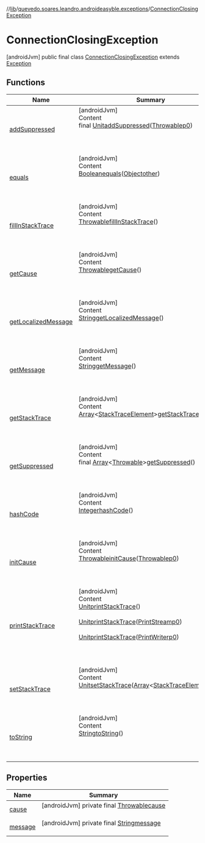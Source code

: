 //[lib](../../index.md)/[quevedo.soares.leandro.androideasyble.exceptions](../index.md)/[ConnectionClosingException](index.md)



# ConnectionClosingException  
 [androidJvm] public final class [ConnectionClosingException](index.md) extends [Exception](https://docs.oracle.com/javase/8/docs/api/java/lang/Exception.html)   


## Functions  
  
|  Name|  Summary| 
|---|---|
| <a name="kotlin/Throwable/addSuppressed/#kotlin.Throwable/PointingToDeclaration/"></a>[addSuppressed](../-scan-timeout-exception/index.md#%5Bkotlin%2FThrowable%2FaddSuppressed%2F%23kotlin.Throwable%2FPointingToDeclaration%2F%5D%2FFunctions%2F1375659532)| <a name="kotlin/Throwable/addSuppressed/#kotlin.Throwable/PointingToDeclaration/"></a>[androidJvm]  <br>Content  <br>final [Unit](https://kotlinlang.org/api/latest/jvm/stdlib/kotlin/-unit/index.html)[addSuppressed](../-scan-timeout-exception/index.md#%5Bkotlin%2FThrowable%2FaddSuppressed%2F%23kotlin.Throwable%2FPointingToDeclaration%2F%5D%2FFunctions%2F1375659532)([Throwable](https://docs.oracle.com/javase/8/docs/api/java/lang/Throwable.html)[p0](../-scan-timeout-exception/index.md#%5Bkotlin%2FThrowable%2FaddSuppressed%2F%23kotlin.Throwable%2FPointingToDeclaration%2F%5D%2FFunctions%2F1375659532))  <br>  <br><br><br>
| <a name="kotlin/Any/equals/#kotlin.Any?/PointingToDeclaration/"></a>[equals](../../quevedo.soares.leandro.androideasyble.models/-b-l-e-device/index.md#%5Bkotlin%2FAny%2Fequals%2F%23kotlin.Any%3F%2FPointingToDeclaration%2F%5D%2FFunctions%2F1375659532)| <a name="kotlin/Any/equals/#kotlin.Any?/PointingToDeclaration/"></a>[androidJvm]  <br>Content  <br>[Boolean](https://docs.oracle.com/javase/8/docs/api/java/lang/Boolean.html)[equals](../../quevedo.soares.leandro.androideasyble.models/-b-l-e-device/index.md#%5Bkotlin%2FAny%2Fequals%2F%23kotlin.Any%3F%2FPointingToDeclaration%2F%5D%2FFunctions%2F1375659532)([Object](https://docs.oracle.com/javase/8/docs/api/java/lang/Object.html)[other](../../quevedo.soares.leandro.androideasyble.models/-b-l-e-device/index.md#%5Bkotlin%2FAny%2Fequals%2F%23kotlin.Any%3F%2FPointingToDeclaration%2F%5D%2FFunctions%2F1375659532))  <br>  <br><br><br>
| <a name="kotlin/Throwable/fillInStackTrace/#/PointingToDeclaration/"></a>[fillInStackTrace](../-scan-timeout-exception/index.md#%5Bkotlin%2FThrowable%2FfillInStackTrace%2F%23%2FPointingToDeclaration%2F%5D%2FFunctions%2F1375659532)| <a name="kotlin/Throwable/fillInStackTrace/#/PointingToDeclaration/"></a>[androidJvm]  <br>Content  <br>[Throwable](https://docs.oracle.com/javase/8/docs/api/java/lang/Throwable.html)[fillInStackTrace](../-scan-timeout-exception/index.md#%5Bkotlin%2FThrowable%2FfillInStackTrace%2F%23%2FPointingToDeclaration%2F%5D%2FFunctions%2F1375659532)()  <br>  <br><br><br>
| <a name="quevedo.soares.leandro.androideasyble.exceptions/ConnectionClosingException/<get-cause>/#/PointingToDeclaration/"></a>[getCause](get-cause.md)| <a name="quevedo.soares.leandro.androideasyble.exceptions/ConnectionClosingException/<get-cause>/#/PointingToDeclaration/"></a>[androidJvm]  <br>Content  <br>[Throwable](https://docs.oracle.com/javase/8/docs/api/java/lang/Throwable.html)[getCause](get-cause.md)()  <br>  <br><br><br>
| <a name="kotlin/Throwable/getLocalizedMessage/#/PointingToDeclaration/"></a>[getLocalizedMessage](../-scan-timeout-exception/index.md#%5Bkotlin%2FThrowable%2FgetLocalizedMessage%2F%23%2FPointingToDeclaration%2F%5D%2FFunctions%2F1375659532)| <a name="kotlin/Throwable/getLocalizedMessage/#/PointingToDeclaration/"></a>[androidJvm]  <br>Content  <br>[String](https://docs.oracle.com/javase/8/docs/api/java/lang/String.html)[getLocalizedMessage](../-scan-timeout-exception/index.md#%5Bkotlin%2FThrowable%2FgetLocalizedMessage%2F%23%2FPointingToDeclaration%2F%5D%2FFunctions%2F1375659532)()  <br>  <br><br><br>
| <a name="quevedo.soares.leandro.androideasyble.exceptions/ConnectionClosingException/<get-message>/#/PointingToDeclaration/"></a>[getMessage](get-message.md)| <a name="quevedo.soares.leandro.androideasyble.exceptions/ConnectionClosingException/<get-message>/#/PointingToDeclaration/"></a>[androidJvm]  <br>Content  <br>[String](https://docs.oracle.com/javase/8/docs/api/java/lang/String.html)[getMessage](get-message.md)()  <br>  <br><br><br>
| <a name="kotlin/Throwable/getStackTrace/#/PointingToDeclaration/"></a>[getStackTrace](../-scan-timeout-exception/index.md#%5Bkotlin%2FThrowable%2FgetStackTrace%2F%23%2FPointingToDeclaration%2F%5D%2FFunctions%2F1375659532)| <a name="kotlin/Throwable/getStackTrace/#/PointingToDeclaration/"></a>[androidJvm]  <br>Content  <br>[Array](https://kotlinlang.org/api/latest/jvm/stdlib/kotlin/-array/index.html)<[StackTraceElement](https://docs.oracle.com/javase/8/docs/api/java/lang/StackTraceElement.html)>[getStackTrace](../-scan-timeout-exception/index.md#%5Bkotlin%2FThrowable%2FgetStackTrace%2F%23%2FPointingToDeclaration%2F%5D%2FFunctions%2F1375659532)()  <br>  <br><br><br>
| <a name="kotlin/Throwable/getSuppressed/#/PointingToDeclaration/"></a>[getSuppressed](../-scan-timeout-exception/index.md#%5Bkotlin%2FThrowable%2FgetSuppressed%2F%23%2FPointingToDeclaration%2F%5D%2FFunctions%2F1375659532)| <a name="kotlin/Throwable/getSuppressed/#/PointingToDeclaration/"></a>[androidJvm]  <br>Content  <br>final [Array](https://kotlinlang.org/api/latest/jvm/stdlib/kotlin/-array/index.html)<[Throwable](https://docs.oracle.com/javase/8/docs/api/java/lang/Throwable.html)>[getSuppressed](../-scan-timeout-exception/index.md#%5Bkotlin%2FThrowable%2FgetSuppressed%2F%23%2FPointingToDeclaration%2F%5D%2FFunctions%2F1375659532)()  <br>  <br><br><br>
| <a name="kotlin/Any/hashCode/#/PointingToDeclaration/"></a>[hashCode](../../quevedo.soares.leandro.androideasyble.models/-b-l-e-device/index.md#%5Bkotlin%2FAny%2FhashCode%2F%23%2FPointingToDeclaration%2F%5D%2FFunctions%2F1375659532)| <a name="kotlin/Any/hashCode/#/PointingToDeclaration/"></a>[androidJvm]  <br>Content  <br>[Integer](https://docs.oracle.com/javase/8/docs/api/java/lang/Integer.html)[hashCode](../../quevedo.soares.leandro.androideasyble.models/-b-l-e-device/index.md#%5Bkotlin%2FAny%2FhashCode%2F%23%2FPointingToDeclaration%2F%5D%2FFunctions%2F1375659532)()  <br>  <br><br><br>
| <a name="kotlin/Throwable/initCause/#kotlin.Throwable/PointingToDeclaration/"></a>[initCause](../-scan-timeout-exception/index.md#%5Bkotlin%2FThrowable%2FinitCause%2F%23kotlin.Throwable%2FPointingToDeclaration%2F%5D%2FFunctions%2F1375659532)| <a name="kotlin/Throwable/initCause/#kotlin.Throwable/PointingToDeclaration/"></a>[androidJvm]  <br>Content  <br>[Throwable](https://docs.oracle.com/javase/8/docs/api/java/lang/Throwable.html)[initCause](../-scan-timeout-exception/index.md#%5Bkotlin%2FThrowable%2FinitCause%2F%23kotlin.Throwable%2FPointingToDeclaration%2F%5D%2FFunctions%2F1375659532)([Throwable](https://docs.oracle.com/javase/8/docs/api/java/lang/Throwable.html)[p0](../-scan-timeout-exception/index.md#%5Bkotlin%2FThrowable%2FinitCause%2F%23kotlin.Throwable%2FPointingToDeclaration%2F%5D%2FFunctions%2F1375659532))  <br>  <br><br><br>
| <a name="kotlin/Throwable/printStackTrace/#/PointingToDeclaration/"></a>[printStackTrace](../-scan-timeout-exception/index.md#%5Bkotlin%2FThrowable%2FprintStackTrace%2F%23%2FPointingToDeclaration%2F%5D%2FFunctions%2F1375659532)| <a name="kotlin/Throwable/printStackTrace/#/PointingToDeclaration/"></a>[androidJvm]  <br>Content  <br>[Unit](https://kotlinlang.org/api/latest/jvm/stdlib/kotlin/-unit/index.html)[printStackTrace](../-scan-timeout-exception/index.md#%5Bkotlin%2FThrowable%2FprintStackTrace%2F%23%2FPointingToDeclaration%2F%5D%2FFunctions%2F1375659532)()  <br>  <br>[Unit](https://kotlinlang.org/api/latest/jvm/stdlib/kotlin/-unit/index.html)[printStackTrace](../-scan-timeout-exception/index.md#%5Bkotlin%2FThrowable%2FprintStackTrace%2F%23java.io.PrintStream%2FPointingToDeclaration%2F%5D%2FFunctions%2F1375659532)([PrintStream](https://docs.oracle.com/javase/8/docs/api/java/io/PrintStream.html)[p0](../-scan-timeout-exception/index.md#%5Bkotlin%2FThrowable%2FprintStackTrace%2F%23java.io.PrintStream%2FPointingToDeclaration%2F%5D%2FFunctions%2F1375659532))  <br>  <br>[Unit](https://kotlinlang.org/api/latest/jvm/stdlib/kotlin/-unit/index.html)[printStackTrace](../-scan-timeout-exception/index.md#%5Bkotlin%2FThrowable%2FprintStackTrace%2F%23java.io.PrintWriter%2FPointingToDeclaration%2F%5D%2FFunctions%2F1375659532)([PrintWriter](https://docs.oracle.com/javase/8/docs/api/java/io/PrintWriter.html)[p0](../-scan-timeout-exception/index.md#%5Bkotlin%2FThrowable%2FprintStackTrace%2F%23java.io.PrintWriter%2FPointingToDeclaration%2F%5D%2FFunctions%2F1375659532))  <br>  <br><br><br>
| <a name="kotlin/Throwable/setStackTrace/#kotlin.Array[java.lang.StackTraceElement]/PointingToDeclaration/"></a>[setStackTrace](../-scan-timeout-exception/index.md#%5Bkotlin%2FThrowable%2FsetStackTrace%2F%23kotlin.Array%5Bjava.lang.StackTraceElement%5D%2FPointingToDeclaration%2F%5D%2FFunctions%2F1375659532)| <a name="kotlin/Throwable/setStackTrace/#kotlin.Array[java.lang.StackTraceElement]/PointingToDeclaration/"></a>[androidJvm]  <br>Content  <br>[Unit](https://kotlinlang.org/api/latest/jvm/stdlib/kotlin/-unit/index.html)[setStackTrace](../-scan-timeout-exception/index.md#%5Bkotlin%2FThrowable%2FsetStackTrace%2F%23kotlin.Array%5Bjava.lang.StackTraceElement%5D%2FPointingToDeclaration%2F%5D%2FFunctions%2F1375659532)([Array](https://kotlinlang.org/api/latest/jvm/stdlib/kotlin/-array/index.html)<[StackTraceElement](https://docs.oracle.com/javase/8/docs/api/java/lang/StackTraceElement.html)>[p0](../-scan-timeout-exception/index.md#%5Bkotlin%2FThrowable%2FsetStackTrace%2F%23kotlin.Array%5Bjava.lang.StackTraceElement%5D%2FPointingToDeclaration%2F%5D%2FFunctions%2F1375659532))  <br>  <br><br><br>
| <a name="kotlin/Any/toString/#/PointingToDeclaration/"></a>[toString](../-scan-timeout-exception/index.md#%5Bkotlin%2FAny%2FtoString%2F%23%2FPointingToDeclaration%2F%5D%2FFunctions%2F1375659532)| <a name="kotlin/Any/toString/#/PointingToDeclaration/"></a>[androidJvm]  <br>Content  <br>[String](https://docs.oracle.com/javase/8/docs/api/java/lang/String.html)[toString](../-scan-timeout-exception/index.md#%5Bkotlin%2FAny%2FtoString%2F%23%2FPointingToDeclaration%2F%5D%2FFunctions%2F1375659532)()  <br>  <br><br><br>


## Properties  
  
|  Name|  Summary| 
|---|---|
| <a name="quevedo.soares.leandro.androideasyble.exceptions/ConnectionClosingException/cause/#/PointingToDeclaration/"></a>[cause](index.md#%5Bquevedo.soares.leandro.androideasyble.exceptions%2FConnectionClosingException%2Fcause%2F%23%2FPointingToDeclaration%2F%5D%2FProperties%2F1375659532)| <a name="quevedo.soares.leandro.androideasyble.exceptions/ConnectionClosingException/cause/#/PointingToDeclaration/"></a> [androidJvm] private final [Throwable](https://docs.oracle.com/javase/8/docs/api/java/lang/Throwable.html)[cause](index.md#%5Bquevedo.soares.leandro.androideasyble.exceptions%2FConnectionClosingException%2Fcause%2F%23%2FPointingToDeclaration%2F%5D%2FProperties%2F1375659532)  <br>   <br>
| <a name="quevedo.soares.leandro.androideasyble.exceptions/ConnectionClosingException/message/#/PointingToDeclaration/"></a>[message](index.md#%5Bquevedo.soares.leandro.androideasyble.exceptions%2FConnectionClosingException%2Fmessage%2F%23%2FPointingToDeclaration%2F%5D%2FProperties%2F1375659532)| <a name="quevedo.soares.leandro.androideasyble.exceptions/ConnectionClosingException/message/#/PointingToDeclaration/"></a> [androidJvm] private final [String](https://docs.oracle.com/javase/8/docs/api/java/lang/String.html)[message](index.md#%5Bquevedo.soares.leandro.androideasyble.exceptions%2FConnectionClosingException%2Fmessage%2F%23%2FPointingToDeclaration%2F%5D%2FProperties%2F1375659532)  <br>   <br>

